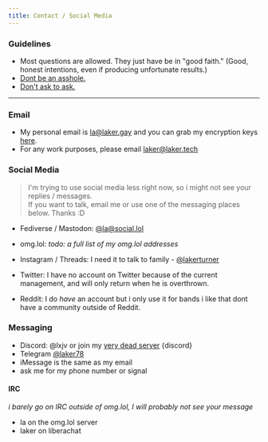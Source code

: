 ```yaml
---
title: Contact / Social Media
---
```


### Guidelines
- Most questions are allowed. They just have be in "good faith."
(Good, honest intentions, even if producing unfortunate results.)
- [Dont be an asshole.](https://asshole.fyi)
- [Don't ask to ask.](https://dontasktoask.com)
---
### Email
- My personal email is [la@laker.gay](mailto:la@laker.gay) and you can grab my encryption keys [here](/keys).
- For any work purposes, please email [laker@laker.tech](mailto:laker@laker.tech)

### Social Media
> I'm trying to use social media less right now, so i might not see your replies / messages. <br>
> If you want to talk, email me or use one of the messaging places below. Thanks :D

- Fediverse / Mastodon: [@la@social.lol](https://social.lol/@la)
- omg.lol: *todo: a full list of my omg.lol addresses*

- Instagram / Threads: I need it to talk to family - [@lakerturner](https://instagram.com/lakerturner)

- Twitter: I have no account on Twitter because of the current management, and will only return when he is overthrown.
- Reddit: I do *have* an account but i only use it for bands i like that dont have a community outside of Reddit.

### Messaging

- Discord: @lxjv or join my [very dead server](https://laker.tech/discord) {discord}
- Telegram [@laker78](https://t.me/laker78)
- iMessage is the same as my email
- ask me for my phone number or signal

#### IRC
*i barely go on IRC outside of omg.lol, I will probably not see your message*
- la on the omg.lol server
- laker on liberachat



[def]: mailto:laker@laker.tech